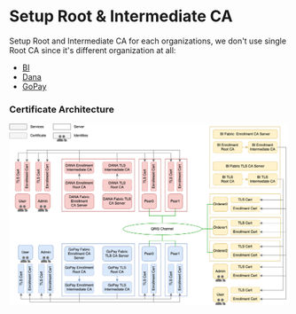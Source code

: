 # Setup Root & Intermediate CA
Setup Root and Intermediate CA for each organizations, we don't use single Root CA since it's different organization at all:
- [BI](02-setup-ca/bi.md)
- [Dana](02-setup-ca/dana.md)
- [GoPay](02-setup-ca/gopay.md)

### Certificate Architecture
![Certificate Architecture](assets/images/hyperledger-certificate.drawio.png?raw=true "Certificate Architecture")
